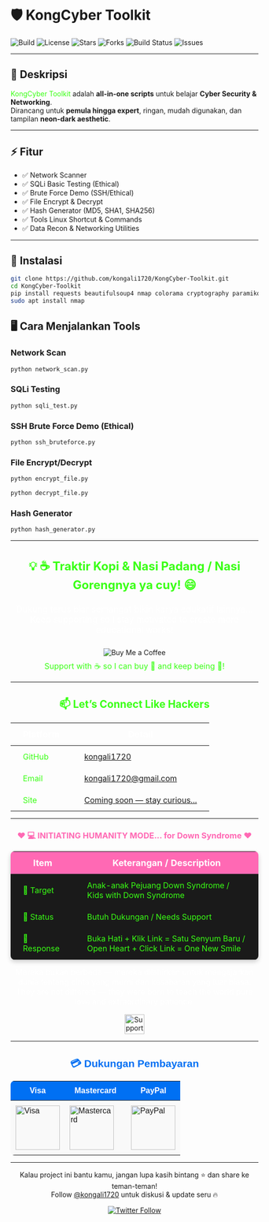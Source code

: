 # 🛡️ KongCyber Toolkit 

![Build](https://img.shields.io/badge/build-passing-brightgreen?style=for-the-badge&logo=github&logoColor=white&animation=glow)
![License](https://img.shields.io/badge/license-MIT-blueviolet?style=for-the-badge&logo=open-source&logoColor=white&animation=glow)
![Stars](https://img.shields.io/badge/stars-⭐-pink?style=for-the-badge&animation=glow)
![Forks](https://img.shields.io/badge/forks-🔱-cyan?style=for-the-badge&animation=glow)
![Build Status](https://img.shields.io/badge/build-passing-brightgreen?style=for-the-badge&logo=github)
![Issues](https://img.shields.io/github/issues/kongali1720/KongCyber-Toolkit?style=for-the-badge&logo=github)

---

## 📖 **Deskripsi**
<span style="color:#39ff14">KongCyber Toolkit</span> adalah **all-in-one scripts** untuk belajar **Cyber Security & Networking**.  
Dirancang untuk **pemula hingga expert**, ringan, mudah digunakan, dan tampilan **neon-dark aesthetic**.

---

## ⚡ **Fitur**
- ✅ Network Scanner
- ✅ SQLi Basic Testing (Ethical)
- ✅ Brute Force Demo (SSH/Ethical)
- ✅ File Encrypt & Decrypt
- ✅ Hash Generator (MD5, SHA1, SHA256)
- ✅ Tools Linux Shortcut & Commands
- ✅ Data Recon & Networking Utilities

---

## 🚀 **Instalasi**
```bash
git clone https://github.com/kongali1720/KongCyber-Toolkit.git
cd KongCyber-Toolkit
pip install requests beautifulsoup4 nmap colorama cryptography paramiko
sudo apt install nmap
```

## 🖥️ Cara Menjalankan Tools

### Network Scan

```bash
python network_scan.py
```

### SQLi Testing

```bash
python sqli_test.py
```

### SSH Brute Force Demo (Ethical)

```bash
python ssh_bruteforce.py
```

### File Encrypt/Decrypt

```bash
python encrypt_file.py
```

```bash
python decrypt_file.py
```

### Hash Generator

```bash
python hash_generator.py
```

---

<h3 align="center" style="color:#39ff14; font-size:1.5rem;">
💡 ☕ Traktir Kopi & Nasi Padang / Nasi Gorengnya ya cuy! 😄
</h3>

<div align="center">

<p style="color:#ffffff; font-size:1.1rem;">
Dukung terus biar semangat bikin karya edukatif lainnya...  
Keep supporting so I stay motivated to create more educational works!
</p>

<a href="https://www.paypal.com/paypalme/bungtempong99" target="_blank" style="text-decoration:none;">
  <img 
    src="https://img.shields.io/badge/Buy%20Me%20a%20Coffee-☕-FF6600?style=for-the-badge&logo=paypal&logoColor=white" 
    alt="Buy Me a Coffee" 
    style="margin-top:10px;"
  />
</a>

<p style="color:#39ff14; font-size:1rem; margin-top:8px;">
Support with ☕ so I can buy 🍜 and keep being 🧠!
</p>

</div>

---

<h2 align="center" style="color:#39ff14;">📫 Let’s Connect Like Hackers</h2>

<div align="center">

<table style="margin: 0 auto; border-collapse: collapse;">
  <thead>
    <tr>
      <th style="padding: 12px 25px; font-size: 18px; color:#ffffff;">Platform</th>
      <th style="padding: 12px 25px; font-size: 18px; color:#ffffff;">Detail</th>
    </tr>
  </thead>
  <tbody>
    <tr>
      <td style="padding: 12px 25px; color:#39ff14;">GitHub</td>
      <td style="padding: 12px 25px;"><a href="https://github.com/kongali1720" target="_blank">kongali1720</a></td>
    </tr>
    <tr>
      <td style="padding: 12px 25px; color:#39ff14;">Email</td>
      <td style="padding: 12px 25px;"><a href="mailto:kongali1720@gmail.com">kongali1720@gmail.com</a></td>
    </tr>
    <tr>
      <td style="padding: 12px 25px; color:#39ff14;">Site</td>
      <td style="padding: 12px 25px;"><a href="https://younext.cloud" target="_blank">Coming soon — stay curious...</a></td>
    </tr>
  </tbody>
</table>

</div>

---

<h3 align="center" style="color:#ff69b4;">❤️ 💻 INITIATING HUMANITY MODE... for Down Syndrome ❤️</h3>

<div align="center">

<table style="margin: 0 auto; border-collapse: collapse; box-shadow: 0 4px 10px rgba(0,0,0,0.2); border-radius: 8px; overflow: hidden;">
  <thead style="background-color:#ff69b4; color:white;">
    <tr>
      <th style="padding: 12px 25px; font-size: 18px;">Item</th>
      <th style="padding: 12px 25px; font-size: 18px;">Keterangan / Description</th>
    </tr>
  </thead>
  <tbody style="background-color:#1a1a1a; color:#39ff14;">
    <tr>
      <td style="padding: 12px 25px;">🎯 Target</td>
      <td style="padding: 12px 25px;">Anak-anak Pejuang Down Syndrome / Kids with Down Syndrome</td>
    </tr>
    <tr>
      <td style="padding: 12px 25px;">📡 Status</td>
      <td style="padding: 12px 25px;">Butuh Dukungan / Needs Support</td>
    </tr>
    <tr>
      <td style="padding: 12px 25px;">🧠 Response</td>
      <td style="padding: 12px 25px;">Buka Hati + Klik Link = Satu Senyum Baru / Open Heart + Click Link = One New Smile</td>
    </tr>
  </tbody>
</table>

<p align="center" style="margin-top:15px; color:white; font-size:1rem;">
Mereka bukan berbeda — mereka dilahirkan untuk mengajarkan dunia tentang cinta yang murni dan kesabaran yang luar biasa.<br>
They are not different — they were born to teach the world pure love and extraordinary patience.
</p>

<p align="center" style="margin-top: 15px;">
  <a href="https://mydonation4ds.github.io/" target="_blank" style="display: inline-block; text-decoration:none;">
    <img 
      src="https://img.shields.io/badge/SUPPORT--NOW-%23FF6600?style=for-the-badge&logo=heart&logoColor=white&labelColor=FF6600&color=FF4500&logoWidth=15" 
      alt="Support Now" 
      style="height: 40px;"
    />
  </a>
</p>

---

<section align="center" style="font-family: Arial, sans-serif;">

<h2 style="margin-bottom: 15px; color: #0070f3;">💳 Dukungan Pembayaran</h2>

<table align="center" style="margin: 0 auto; border-collapse: collapse; border-radius: 8px; overflow: hidden;">
  <thead style="background-color: #0070f3; color: white;">
    <tr>
      <th style="padding: 10px 20px; font-size: 16px;">Visa</th>
      <th style="padding: 10px 20px; font-size: 16px;">Mastercard</th>
      <th style="padding: 10px 20px; font-size: 16px;">PayPal</th>
    </tr>
  </thead>
  <tbody style="background-color: #f9f9f9;">
    <tr>
      <td style="padding: 10px;">
        <img src="https://upload.wikimedia.org/wikipedia/commons/thumb/4/41/Visa_Logo.png/120px-Visa_Logo.png" alt="Visa" width="90" />
      </td>
      <td style="padding: 10px;">
        <img src="https://upload.wikimedia.org/wikipedia/commons/thumb/2/2a/Mastercard-logo.svg/120px-Mastercard-logo.svg.png" alt="Mastercard" width="90" />
      </td>
      <td style="padding: 10px;">
        <img src="https://upload.wikimedia.org/wikipedia/commons/thumb/3/39/PayPal_logo.svg/120px-PayPal_logo.svg.png" alt="PayPal" width="90" />
      </td>
    </tr>
  </tbody>
</table>

</section>

---

<p align="center" style="margin-top: 15px;">
  Kalau project ini bantu kamu, jangan lupa kasih bintang ⭐ dan share ke teman-teman!<br>
  Follow <a href="https://twitter.com/kongali1720" target="_blank">@kongali1720</a> untuk diskusi & update seru 🔥
</p>

<p align="center" style="margin-top: 10px;">
  <a href="https://twitter.com/kongali1720" target="_blank">
    <img src="https://img.shields.io/twitter/follow/kongali1720?style=social" alt="Twitter Follow" />
  </a>
</p>

